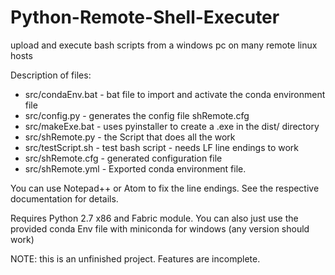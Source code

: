 # Python-Remote-Shell-Executer
upload and execute bash scripts from a windows pc on many remote linux hosts


Description of files:
* src/condaEnv.bat - bat file to import and activate the conda environment file
* src/config.py - generates the config file shRemote.cfg
* src/makeExe.bat - uses pyinstaller to create a .exe in the dist/ directory
* src/shRemote.py - the Script that does all the work
* src/testScript.sh - test bash script - needs LF line endings to work
* src/shRemote.cfg - generated configuration file
* src/shRemote.yml - Exported conda environment file.

You can use Notepad++ or Atom to fix the line endings. See the respective documentation for details.

Requires Python 2.7 x86 and Fabric module. You can also just use the provided conda Env file with miniconda for windows (any version should work)

NOTE: this is an unfinished project. Features are incomplete.
